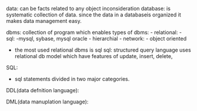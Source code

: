 data: can be facts related to any object inconsideration
database: is systematic collection of data. since the data in a databaseis organized it makes data management easy.

dbms: collection of program which enables 
types of dbms:
    - relational: - sql: -mysql, sybase, mysql oracle
    - hierarchial
    - network: 
    - object oriented
* the most used relational dbms is sql
 sql: structured query language uses relational db model which have features of update, insert, delete,

SQL:
* sql statements divided in two major categories.

DDL(data defnition language): 

DML(data manuplation language): 
